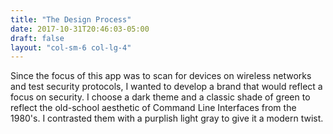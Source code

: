 ```yaml
---
title: "The Design Process"
date: 2017-10-31T20:46:03-05:00
draft: false
layout: "col-sm-6 col-lg-4"
---
```

Since the focus of this app was to scan for devices on wireless networks and test security protocols, I wanted to develop a brand that would reflect a focus on security. I choose a dark theme and a classic shade of green to reflect the old-school aesthetic of Command Line Interfaces from the 1980's. I contrasted them with a purplish light gray to give it a modern twist.